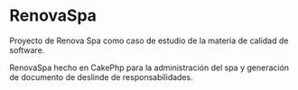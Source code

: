 # RenovaSpa
Proyecto de Renova Spa como caso de estudio de la materia de calidad de software.

RenovaSpa hecho en CakePhp para la administración del spa y generación de documento de deslinde de responsabilidades.
